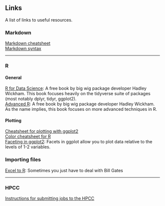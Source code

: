 ## Links
A list of links to useful resources.

### Markdown
[Markdown cheatsheet](https://github.com/adam-p/markdown-here/wiki/Markdown-Cheatsheet#links)  
[Markdown syntax](https://guides.github.com/pdfs/markdown-cheatsheet-online.pdf)

***
### R
#### General
[R for Data Science](http://r4ds.had.co.nz/): A free book by big wig package developer Hadley Wickham. This book focuses heavily on the tidyverse suite of packages (most notably dplyr, tidyr, ggplot2).   
[Advanced R](http://adv-r.had.co.nz/): A free book by big wig package developer Hadley Wickham. As the name implies, this book focuses on more advanced techniques in R.  

#### Plotting
[Cheatsheet for plotting with ggplot2](https://www.rstudio.com/wp-content/uploads/2015/03/ggplot2-cheatsheet.pdf)  
[Color cheatsheet for R](https://www.nceas.ucsb.edu/~frazier/RSpatialGuides/colorPaletteCheatsheet.pdf)  
[Faceting in ggplot2](http://www.cookbook-r.com/Graphs/Facets_(ggplot2)/): Facets in ggplot allow you to plot data relative to the levels of 1-2 variables.    

### Importing files
[Excel to R](http://www.thertrader.com/2014/02/11/a-million-ways-to-connect-r-and-excel/): Sometimes you just have to deal with Bill Gates

***
### HPCC
[Instructions for submitting jobs to the HPCC](https://github.com/lxwrght/HPCC-template/blob/master/HPCC_Instructions)    

